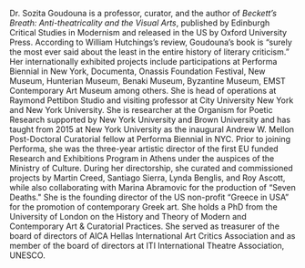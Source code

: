 Dr. Sozita Goudouna is a professor, curator, and the author of _Beckett’s
Breath: Anti-theatricality and the Visual Arts_, published by Edinburgh
Critical Studies in Modernism and released in the US by Oxford University Press.
According to William Hutchings’s review, Goudouna’s book is “surely the most
ever said about the least in the entire history of literary criticism.” Her
internationally exhibited projects include participations at Performa Biennial
in New York, Documenta, Onassis Foundation Festival, New Museum, Hunterian
Museum, Benaki Museum, Byzantine Museum, EMST Contemporary Art Museum among
others. She is head of operations at Raymond Pettibon Studio and visiting
professor at City University New York and New York University. She is
researcher at the Organism for Poetic Research supported by New York
University and Brown University and has taught from 2015 at New York
University as the inaugural Andrew W. Mellon Post-Doctoral Curatorial fellow
at Performa Biennial in NYC.  Prior to joining Performa, she was the three-year
artistic director of the first EU funded Research and Exhibitions Program in
Athens under the auspices of the Ministry of Culture. During her directorship,
she curated and commissioned projects by Martin Creed, Santiago Sierra, Lynda
Benglis, and Roy Ascott, while also collaborating with Marina Abramovic for the
production of “Seven Deaths." She is the founding director of the US
non-profit “Greece in USA” for the promotion of contemporary Greek art. She
holds a PhD from the University of London on the History and Theory of Modern
and Contemporary Art & Curatorial Practices. She served as treasurer of the
board of directors of AICA Hellas International Art Critics Association and as
member of the board of directors at ITI International Theatre Association,
UNESCO. 
